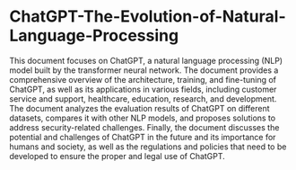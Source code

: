 # ChatGPT-The-Evolution-of-Natural-Language-Processing
This document focuses on ChatGPT, a natural language processing (NLP) model built by the transformer neural network. The document provides a comprehensive overview of the architecture, training, and fine-tuning of ChatGPT, as well as its applications in various fields, including customer service and support, healthcare, education, research, and development. The document analyzes the evaluation results of ChatGPT on different datasets, compares it with other NLP models, and proposes solutions to address security-related challenges. Finally, the document discusses the potential and challenges of ChatGPT in the future and its importance for humans and society, as well as the regulations and policies that need to be developed to ensure the proper and legal use of ChatGPT.
